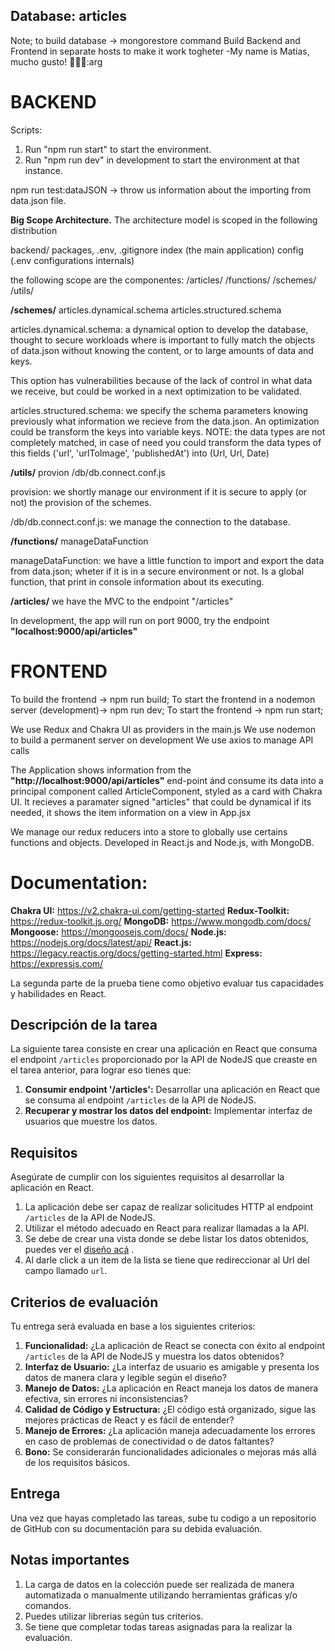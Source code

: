 ## Database: articles
Note; to build database -> mongorestore command
Build Backend and Frontend in separate hosts to make it work togheter
-My name is Matias, mucho gusto! 👨🏽‍💻:arg

# BACKEND
Scripts:
1. Run "npm run start" to start the environment.
2. Run "npm run dev" in development to start the environment at that instance.

npm run test:dataJSON -> throw us information about the importing from data.json file.

**Big Scope Architecture.**
The architecture model is scoped in the following distribution

backend/
packages,
.env,
.gitignore
index (the main application)
config (.env configurations internals)

the following scope are the componentes:
/articles/
/functions/
/schemes/
/utils/

**/schemes/**
articles.dynamical.schema 
articles.structured.schema

articles.dynamical.schema: a dynamical option to develop the database, thought to secure workloads where is important to fully match the objects of data.json without knowing the content, or to large amounts of data and keys.

This option has vulnerabilities because of the lack of control in what data we receive, but could be worked in a next optimization to be validated.

articles.structured.schema: we specify the schema parameters knowing previously what information we recieve from the data.json. An optimization could be transform the keys into variable keys. NOTE: the data types are not completely matched, in case of need you could transform the data types of this fields ('url', 'urlToImage', 'publishedAt') into (Url, Url, Date)

**/utils/**
provion
/db/db.connect.conf.js

provision: we shortly manage our environment if it is secure to apply (or not) the provision of the schemes.

/db/db.connect.conf.js: we manage the connection to the database.

**/functions/**
manageDataFunction

manageDataFunction: we have a little function to import and export the data from data.json; wheter if it is in a secure environment or not. Is a global function, that print in console information about its executing.

**/articles/**
we have the MVC to the endpoint "/articles"

In development, the app will run on port 9000, try the endpoint
**"localhost:9000/api/articles"**


# FRONTEND

To build the frontend -> npm run build;
To start the frontend in a nodemon server (development)-> npm run dev;
To start the frontend -> npm run start;

We use Redux and Chakra UI as providers in the main.js
We use nodemon to build a permanent server on development
We use axios to manage API calls

The Application shows information from the **"http://localhost:9000/api/articles"** end-point ánd consume its data into a principal component called ArticleComponent, styled as a card with Chakra UI. It recieves a paramater signed "articles" that could be dynamical if its needed, it shows the item information on a view in App.jsx

We manage our redux reducers into a store to globally use certains functions and objects.
Developed in React.js and Node.js, with MongoDB.

# Documentation:
**Chakra UI:** https://v2.chakra-ui.com/getting-started
**Redux-Toolkit:**  https://redux-toolkit.js.org/
**MongoDB:** https://www.mongodb.com/docs/
**Mongoose:** https://mongoosejs.com/docs/
**Node.js:** https://nodejs.org/docs/latest/api/
**React.js:** https://legacy.reactjs.org/docs/getting-started.html 
**Express:** https://expressjs.com/

La segunda parte de la prueba tiene como objetivo evaluar tus capacidades y habilidades en React.

## Descripción de la tarea
La siguiente tarea consiste en crear una aplicación en React que consuma el endpoint `/articles` proporcionado por la API de NodeJS que creaste en el tarea anterior, para lograr eso tienes que: 

1.  **Consumir endpoint '/articles':** Desarrollar una aplicación en React que se consuma al endpoint `/articles` de la API de NodeJS.
2.  **Recuperar y mostrar los datos del endpoint:** Implementar interfaz de usuarios que muestre los datos.

## Requisitos

Asegúrate de cumplir con los siguientes requisitos al desarrollar la aplicación en React. 

1. La aplicación debe ser capaz de realizar solicitudes HTTP al endpoint `/articles` de la API de NodeJS.
2. Utilizar el método adecuado en React para realizar llamadas a la API.
4. Se debe de crear una vista donde se debe listar los datos obtenidos, puedes ver el [diseño acá](https://www.figma.com/design/QsD5eTs7WIiM9XiMsOcD3C/Design-Flutter---React--Node?node-id=0-1&t=ADIVGG0xYt97fBFt-1) .
5. Al darle click a un item de la lista se tiene que redireccionar al Url del campo llamado `url`. 

## Criterios de evaluación

Tu entrega será evaluada en base a los siguientes criterios:

1.  **Funcionalidad:** ¿La aplicación de React se conecta con éxito al endpoint `/articles` de la API de NodeJS y muestra los datos obtenidos?
2.  **Interfaz de Usuario:** ¿La interfaz de usuario es amigable y presenta los datos de manera clara y legible según el diseño?
3.  **Manejo de Datos:** ¿La aplicación en React maneja los datos de manera efectiva, sin errores ni inconsistencias?
4.  **Calidad de Código y Estructura:** ¿El código está organizado, sigue las mejores prácticas de React y es fácil de entender?
5.  **Manejo de Errores:** ¿La aplicación maneja adecuadamente los errores en caso de problemas de conectividad o de datos faltantes?
6.  **Bono:** Se considerarán funcionalidades adicionales o mejoras más allá de los requisitos básicos.

## Entrega

Una vez que hayas completado las tareas, sube tu codigo a un repositorio de GitHub con su documentación para su debida evaluación.

## Notas importantes

1. La carga de datos en la colección puede ser realizada de manera automatizada o manualmente utilizando herramientas gráficas y/o comandos.
2. Puedes utilizar librerias según tus criterios. 
3. Se tiene que completar todas tareas asignadas para la realizar la evaluación.


